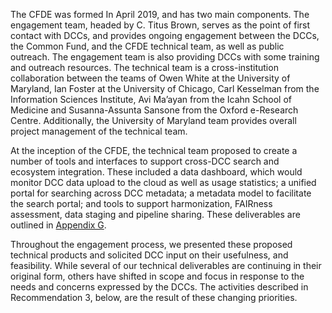 The CFDE was formed In April 2019, and has two main components. The engagement team, headed by C. Titus Brown, serves as the point of first contact with DCCs, and provides ongoing engagement between the DCCs, the Common Fund, and the CFDE technical team, as well as public outreach. The engagement team is also providing DCCs with some training and outreach resources. The technical team is a cross-institution collaboration between the teams of Owen White at the University of Maryland, Ian Foster at the University of Chicago, Carl Kesselman from the Information Sciences Institute, Avi Ma’ayan from the Icahn School of Medicine and Susanna-Assunta Sansone from the Oxford e-Research Centre. Additionally, the University of Maryland team provides overall project management of the technical team.

At the inception of the CFDE, the technical team proposed to create a number of tools and interfaces to support cross-DCC search and ecosystem integration. These included a data dashboard, which would monitor DCC data upload to the cloud as well as usage statistics; a unified portal for searching across DCC metadata; a metadata model to facilitate the search portal; and tools to support harmonization, FAIRness assessment, data staging and pipeline sharing. These deliverables are outlined in [Appendix G](./appendix-g). 

Throughout the engagement process, we presented these proposed technical products and solicited DCC input on their usefulness, and feasibility. While several of our technical deliverables are continuing in their original form, others have shifted in scope and focus in response to the needs and concerns expressed by the DCCs. The activities described in Recommendation 3, below, are the result of these changing priorities.